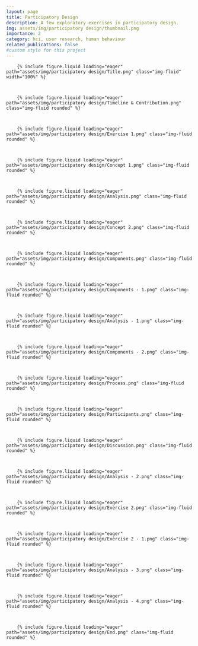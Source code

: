 ```yaml
---
layout: page
title: Participatory Design
description: A few exploratory exercises in participatory design.
img: assets/img/participatory design/thumbnail.png
importance: 2
category: hci, user research, human behaviour
related_publications: false
#custom style for this project
---
```


    
        {% include figure.liquid loading="eager" path="assets/img/participatory design/Title.png" class="img-fluid" width="100%" %}
   

  
        {% include figure.liquid loading="eager" path="assets/img/participatory design/Timeline & Contribution.png" class="img-fluid rounded" %}
 

 
        {% include figure.liquid loading="eager" path="assets/img/participatory design/Exercise 1.png" class="img-fluid rounded" %}
  


        {% include figure.liquid loading="eager" path="assets/img/participatory design/Concept 1.png" class="img-fluid rounded" %}
  

    
        {% include figure.liquid loading="eager" path="assets/img/participatory design/Analysis.png" class="img-fluid rounded" %}


    
        {% include figure.liquid loading="eager" path="assets/img/participatory design/Concept 2.png" class="img-fluid rounded" %}


    
        {% include figure.liquid loading="eager" path="assets/img/participatory design/Components.png" class="img-fluid rounded" %}
    

    
        {% include figure.liquid loading="eager" path="assets/img/participatory design/Components - 1.png" class="img-fluid rounded" %}
    

    
        {% include figure.liquid loading="eager" path="assets/img/participatory design/Analysis - 1.png" class="img-fluid rounded" %}
    

    
        {% include figure.liquid loading="eager" path="assets/img/participatory design/Components - 2.png" class="img-fluid rounded" %}
    

    
        {% include figure.liquid loading="eager" path="assets/img/participatory design/Process.png" class="img-fluid rounded" %}
    

    
        {% include figure.liquid loading="eager" path="assets/img/participatory design/Participants.png" class="img-fluid rounded" %}
    

    
        {% include figure.liquid loading="eager" path="assets/img/participatory design/Discussion.png" class="img-fluid rounded" %}
    

    
        {% include figure.liquid loading="eager" path="assets/img/participatory design/Analysis - 2.png" class="img-fluid rounded" %}
    

    
        {% include figure.liquid loading="eager" path="assets/img/participatory design/Exercise 2.png" class="img-fluid rounded" %}



        {% include figure.liquid loading="eager" path="assets/img/participatory design/Exercise 2 - 1.png" class="img-fluid rounded" %}



        {% include figure.liquid loading="eager" path="assets/img/participatory design/Analysis - 3.png" class="img-fluid rounded" %}



        {% include figure.liquid loading="eager" path="assets/img/participatory design/Analysis - 4.png" class="img-fluid rounded" %}



        {% include figure.liquid loading="eager" path="assets/img/participatory design/End.png" class="img-fluid rounded" %}       
    
